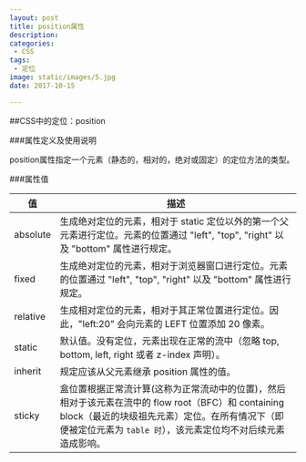```yaml
---
layout: post
title: position属性
description: 
categories:
 - CSS
tags: 
 - 定位
image: static/images/5.jpg
date: 2017-10-15

---
```


##CSS中的定位：position

###属性定义及使用说明

position属性指定一个元素（静态的，相对的，绝对或固定）的定位方法的类型。

###属性值

| 值 | 描述 |
| --- | --- |
| absolute | 生成绝对定位的元素，相对于 static 定位以外的第一个父元素进行定位。元素的位置通过 "left", "top", "right" 以及 "bottom" 属性进行规定。|
| fixed | 生成绝对定位的元素，相对于浏览器窗口进行定位。元素的位置通过 "left", "top", "right" 以及 "bottom" 属性进行规定。|
| relative | 生成相对定位的元素，相对于其正常位置进行定位。因此，"left:20" 会向元素的 LEFT 位置添加 20 像素。|
| static | 默认值。没有定位，元素出现在正常的流中（忽略 top, bottom, left, right 或者 z-index 声明）。|
| inherit | 规定应该从父元素继承 position 属性的值。|
| sticky | 盒位置根据正常流计算(这称为正常流动中的位置)，然后相对于该元素在流中的 flow root（BFC）和 containing block（最近的块级祖先元素）定位。在所有情况下（即便被定位元素为 `table 时`），该元素定位均不对后续元素造成影响。 |


```

